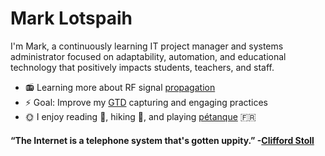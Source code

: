 # Mark Lotspaih

I'm Mark, a continuously learning IT project manager and systems administrator focused on adaptability, automation, and educational technology that positively impacts students, teachers, and staff.

* :radio: Learning more about RF signal [propagation](http://www.arrl.org/propagation-of-rf-signals)
* :zap: Goal: Improve my [GTD](https://gettingthingsdone.com/what-is-gtd/) capturing and engaging practices
* :sun_with_face: I enjoy reading :blue_book:, hiking :sunrise_over_mountains:, and playing [pétanque](https://www.youtube.com/watch?v=IjmLFKlVHlk) :fr:

#### “The Internet is a telephone system that's gotten uppity.” -[Clifford Stoll](https://en.wikipedia.org/wiki/Clifford_Stoll)
